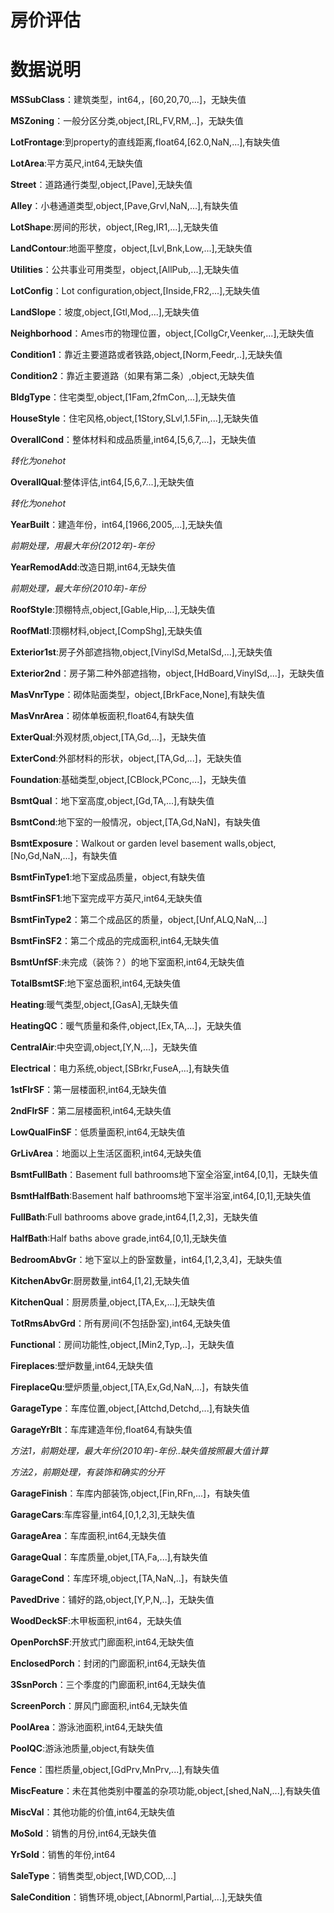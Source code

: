 # 房价评估

# 数据说明

**MSSubClass**：建筑类型，int64,，[60,20,70,...]，无缺失值

**MSZoning**：一般分区分类,object,[RL,FV,RM,..]，无缺失值

**LotFrontage**:到property的直线距离,float64,[62.0,NaN,...],有缺失值

**LotArea**:平方英尺,int64,无缺失值

**Street**：道路通行类型,object,[Pave],无缺失值

**Alley**：小巷通道类型,object,[Pave,Grvl,NaN,...],有缺失值

**LotShape**:房间的形状，object,[Reg,IR1,...],无缺失值

**LandContour**:地面平整度，object,[Lvl,Bnk,Low,...],无缺失值

**Utilities**：公共事业可用类型，object,[AllPub,...],无缺失值

**LotConfig**：Lot configuration,object,[Inside,FR2,...],无缺失值

**LandSlope**：坡度,object,[Gtl,Mod,...],无缺失值

**Neighborhood**：Ames市的物理位置，object,[CollgCr,Veenker,...],无缺失值

**Condition1**：靠近主要道路或者铁路,object,[Norm,Feedr,..],无缺失值

**Condition2**：靠近主要道路（如果有第二条）,object,无缺失值

**BldgType**：住宅类型,object,[1Fam,2fmCon,...],无缺失值

**HouseStyle**：住宅风格,object,[1Story,SLvl,1.5Fin,...],无缺失值

**OverallCond**：整体材料和成品质量,int64,[5,6,7,...]，无缺失值

*转化为onehot*

**OverallQual**:整体评估,int64,[5,6,7...],无缺失值

*转化为onehot*

**YearBuilt**：建造年份，int64,[1966,2005,...],无缺失值

*前期处理，用最大年份(2012年)-年份*

**YearRemodAdd**:改造日期,int64,无缺失值

*前期处理，最大年份(2010年)-年份*

**RoofStyle**:顶棚特点,object,[Gable,Hip,...],无缺失值

**RoofMatl**:顶棚材料,object,[CompShg],无缺失值

**Exterior1st**:房子外部遮挡物,object,[VinylSd,MetalSd,...],无缺失值

**Exterior2nd**：房子第二种外部遮挡物，object,[HdBoard,VinylSd,...]，无缺失值

**MasVnrType**：砌体贴面类型，object,[BrkFace,None],有缺失值

**MasVnrArea**：砌体单板面积,float64,有缺失值

**ExterQual**:外观材质,object,[TA,Gd,...]，无缺失值

**ExterCond**:外部材料的形状，object,[TA,Gd,...]，无缺失值

**Foundation**:基础类型,object,[CBlock,PConc,...]，无缺失值

**BsmtQual**：地下室高度,object,[Gd,TA,...],有缺失值

**BsmtCond**:地下室的一般情况，object,[TA,Gd,NaN]，有缺失值

**BsmtExposure**：Walkout or garden level basement walls,object,[No,Gd,NaN,...]，有缺失值

**BsmtFinType1**:地下室成品质量，object,有缺失值

**BsmtFinSF1**:地下室完成平方英尺,int64,无缺失值

**BsmtFinType2**：第二个成品区的质量，object,[Unf,ALQ,NaN,...]

**BsmtFinSF2**：第二个成品的完成面积,int64,无缺失值

**BsmtUnfSF**:未完成（装饰？）的地下室面积,int64,无缺失值

**TotalBsmtSF**:地下室总面积,int64,无缺失值

**Heating**:暖气类型,object,[GasA],无缺失值

**HeatingQC**：暖气质量和条件,object,[Ex,TA,...]，无缺失值

**CentralAir**:中央空调,object,[Y,N,...]，无缺失值

**Electrical**：电力系统,object,[SBrkr,FuseA,...],有缺失值

**1stFlrSF**：第一层楼面积,int64,无缺失值

**2ndFlrSF**：第二层楼面积,int64,无缺失值

**LowQualFinSF**：低质量面积,int64,无缺失值

**GrLivArea**：地面以上生活区面积,int64,无缺失值

**BsmtFullBath**：Basement full bathrooms地下室全浴室,int64,[0,1]，无缺失值

**BsmtHalfBath**:Basement half bathrooms地下室半浴室,int64,[0,1],无缺失值

**FullBath**:Full bathrooms above grade,int64,[1,2,3]，无缺失值

**HalfBath**:Half baths above grade,int64,[0,1],无缺失值

**BedroomAbvGr**：地下室以上的卧室数量，int64,[1,2,3,4]，无缺失值

**KitchenAbvGr**:厨房数量,int64,[1,2],无缺失值

**KitchenQual**：厨房质量,object,[TA,Ex,...],无缺失值

**TotRmsAbvGrd**：所有房间(不包括卧室),int64,无缺失值

**Functional**：房间功能性,object,[Min2,Typ,..]，无缺失值

**Fireplaces**:壁炉数量,int64,无缺失值

**FireplaceQu**:壁炉质量,object,[TA,Ex,Gd,NaN,...]，有缺失值

**GarageType**：车库位置,object,[Attchd,Detchd,...],有缺失值

**GarageYrBlt**：车库建造年份,float64,有缺失值

*方法1，前期处理，最大年份(2010年)-年份..缺失值按照最大值计算*

*方法2，前期处理，有装饰和确实的分开*

**GarageFinish**：车库内部装饰,object,[Fin,RFn,...]，有缺失值

**GarageCars**:车库容量,int64,[0,1,2,3],无缺失值

**GarageArea**：车库面积,int64,无缺失值

**GarageQual**：车库质量,objet,[TA,Fa,...],有缺失值

**GarageCond**：车库环境,object,[TA,NaN,..]，有缺失值

**PavedDrive**：铺好的路,object,[Y,P,N,..]，无缺失值

**WoodDeckSF**:木甲板面积,int64，无缺失值

**OpenPorchSF**:开放式门廊面积,int64,无缺失值

**EnclosedPorch**：封闭的门廊面积,int64,无缺失值

**3SsnPorch**：三个季度的门廊面积,int64,无缺失值

**ScreenPorch**：屏风门廊面积,int64,无缺失值

**PoolArea**：游泳池面积,int64,无缺失值

**PoolQC**:游泳池质量,object,有缺失值

**Fence**：围栏质量,object,[GdPrv,MnPrv,...],有缺失值

**MiscFeature**：未在其他类别中覆盖的杂项功能,object,[shed,NaN,...],有缺失值

**MiscVal**：其他功能的价值,int64,无缺失值

**MoSold**：销售的月份,int64,无缺失值

**YrSold**：销售的年份,int64

**SaleType**：销售类型,object,[WD,COD,...]

**SaleCondition**：销售环境,object,[Abnorml,Partial,...],无缺失值









